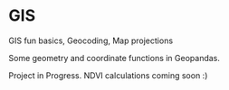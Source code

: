 # GIS

GIS fun basics, Geocoding, Map projections

Some geometry and coordinate functions in Geopandas.

Project in Progress.  NDVI calculations coming soon :)
